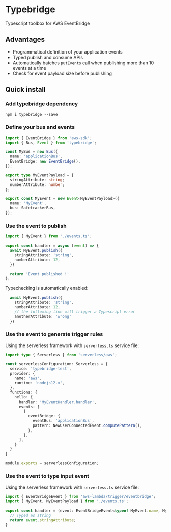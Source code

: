 # Typebridge

Typescript toolbox for AWS EventBridge

## Advantages

- Programmatical definition of your application events
- Typed publish and consume APIs
- Automatically batches `putEvents` call when publishing more than 10 events at a time
- Check for event payload size before publishing

## Quick install

### Add typebridge dependency

`npm i typebridge --save`

### Define your bus and events

```ts
import { EventBridge } from 'aws-sdk';
import { Bus, Event } from 'typebridge';

const MyBus = new Bus({
  name: 'applicationBus',
  EventBridge: new EventBridge(),
});

export type MyEventPayload = {
  stringAttribute: string;
  numberAttribute: number;
};

export const MyEvent = new Event<MyEventPayload>({
  name: 'MyEvent',
  bus: SafetrackerBus,
});
```

### Use the event to publish

```ts
import { MyEvent } from './events.ts';

export const handler = async (event) => {
  await MyEvent.publish({
    stringAttribute: 'string',
    numberAttribute: 12,
  })

  return 'Event published !'
};
```

Typechecking is automatically enabled:

```ts
  await MyEvent.publish({
    stringAttribute: 'string',
    numberAttribute: 12,
    // the following line will trigger a Typescript error
    anotherAttribute: 'wrong'
  })
```

### Use the event to generate trigger rules

Using the serverless framework with `serverless.ts` service file:


```ts
import type { Serverless } from 'serverless/aws';

const serverlessConfiguration: Serverless = {
  service: 'typebridge-test',
  provider: {
    name: 'aws',
    runtime: 'nodejs12.x',
  },
  functions: {
    hello: {
      handler: 'MyEventHandler.handler',
      events: [
        {
          eventBridge: {
            eventBus: 'applicationBus',
            pattern: NewUserConnectedEvent.computePattern(),
          },
        },
      ],
    }
  }
}

module.exports = serverlessConfiguration;
```

### Use the event to type input event

Using the serverless framework with `serverless.ts` service file:


```ts
import { EventBridgeEvent } from 'aws-lambda/trigger/eventbridge';
import { MyEvent, MyEventPayload } from './events.ts';

export const handler = (event: EventBridgeEvent<typeof MyEvent.name, MyEventPayload>) => {
  // Typed as string
  return event.stringAttribute;
}
```

